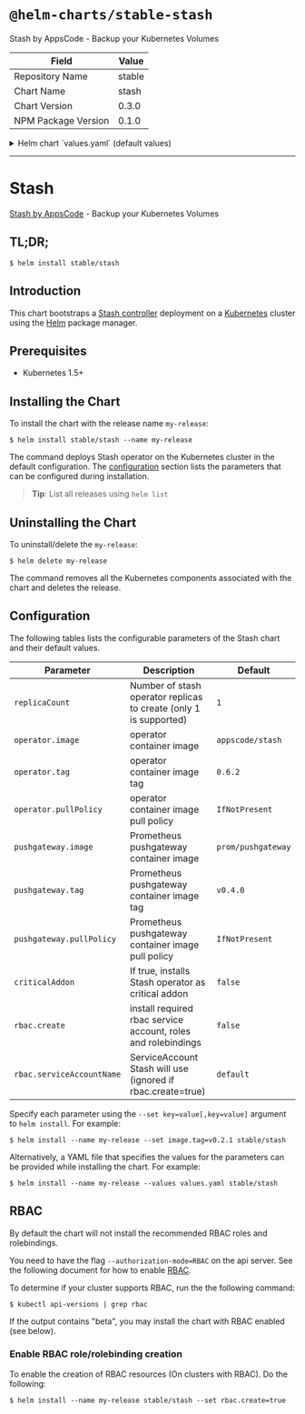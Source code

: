 # `@helm-charts/stable-stash`

Stash by AppsCode - Backup your Kubernetes Volumes

| Field               | Value  |
| ------------------- | ------ |
| Repository Name     | stable |
| Chart Name          | stash  |
| Chart Version       | 0.3.0  |
| NPM Package Version | 0.1.0  |

<details>

<summary>Helm chart `values.yaml` (default values)</summary>

```yaml
# Default values for stash.
# This is a YAML-formatted file.
# Declare variables to be passed into your templates.
replicaCount: 1
operator:
  image: appscode/stash
  tag: 0.6.2
pushgateway:
  image: prom/pushgateway
  tag: v0.4.0
## Optionally specify an array of imagePullSecrets.
## Secrets must be manually created in the namespace.
## ref: https://kubernetes.io/docs/concepts/containers/images/#specifying-imagepullsecrets-on-a-pod
##
# imagePullSecrets:
#   - name: myRegistryKeySecretName
## Specify a imagePullPolicy
## ref: http://kubernetes.io/docs/user-guide/images/#pre-pulling-images
##
imagePullPolicy: IfNotPresent
## Installs Stash operator as critical addon
## https://kubernetes.io/docs/tasks/administer-cluster/guaranteed-scheduling-critical-addon-pods/
criticalAddon: false
## Install Default RBAC roles and bindings
rbac:
  ## If true, create & use RBAC resources
  create: false
  ## Ignored if rbac.create is true
  serviceAccountName: default
```

</details>

---

# Stash

[Stash by AppsCode](https://github.com/appscode/stash) - Backup your Kubernetes Volumes

## TL;DR;

```console
$ helm install stable/stash
```

## Introduction

This chart bootstraps a [Stash controller](https://github.com/appscode/stash) deployment on a [Kubernetes](http://kubernetes.io) cluster using the [Helm](https://helm.sh) package manager.

## Prerequisites

- Kubernetes 1.5+

## Installing the Chart

To install the chart with the release name `my-release`:

```console
$ helm install stable/stash --name my-release
```

The command deploys Stash operator on the Kubernetes cluster in the default configuration. The [configuration](#configuration) section lists the parameters that can be configured during installation.

> **Tip**: List all releases using `helm list`

## Uninstalling the Chart

To uninstall/delete the `my-release`:

```console
$ helm delete my-release
```

The command removes all the Kubernetes components associated with the chart and deletes the release.

## Configuration

The following tables lists the configurable parameters of the Stash chart and their default values.

| Parameter                 | Description                                                       | Default            |
| ------------------------- | ----------------------------------------------------------------- | ------------------ |
| `replicaCount`            | Number of stash operator replicas to create (only 1 is supported) | `1`                |
| `operator.image`          | operator container image                                          | `appscode/stash`   |
| `operator.tag`            | operator container image tag                                      | `0.6.2`            |
| `operator.pullPolicy`     | operator container image pull policy                              | `IfNotPresent`     |
| `pushgateway.image`       | Prometheus pushgateway container image                            | `prom/pushgateway` |
| `pushgateway.tag`         | Prometheus pushgateway container image tag                        | `v0.4.0`           |
| `pushgateway.pullPolicy`  | Prometheus pushgateway container image pull policy                | `IfNotPresent`     |
| `criticalAddon`           | If true, installs Stash operator as critical addon                | `false`            |
| `rbac.create`             | install required rbac service account, roles and rolebindings     | `false`            |
| `rbac.serviceAccountName` | ServiceAccount Stash will use (ignored if rbac.create=true)       | `default`          |

Specify each parameter using the `--set key=value[,key=value]` argument to `helm install`. For example:

```console
$ helm install --name my-release --set image.tag=v0.2.1 stable/stash
```

Alternatively, a YAML file that specifies the values for the parameters can be provided while
installing the chart. For example:

```console
$ helm install --name my-release --values values.yaml stable/stash
```

## RBAC

By default the chart will not install the recommended RBAC roles and rolebindings.

You need to have the flag `--authorization-mode=RBAC` on the api server. See the following document for how to enable [RBAC](https://kubernetes.io/docs/admin/authorization/rbac/).

To determine if your cluster supports RBAC, run the the following command:

```console
$ kubectl api-versions | grep rbac
```

If the output contains "beta", you may install the chart with RBAC enabled (see below).

### Enable RBAC role/rolebinding creation

To enable the creation of RBAC resources (On clusters with RBAC). Do the following:

```console
$ helm install --name my-release stable/stash --set rbac.create=true
```
